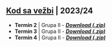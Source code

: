 ## [Kod sa vežbi](../) | 2023/24

- **Termin 2** | Grupa II - [**_Download (.zip)_**](./02-termin/2-grupa.zip)
- **Termin 3** | Grupa II - [**_Download (.zip)_**](./03-termin/2-grupa.zip)
- **Termin 4** | Grupa II - [**_Download (.zip)_**](./04-termin/2-grupa.zip)